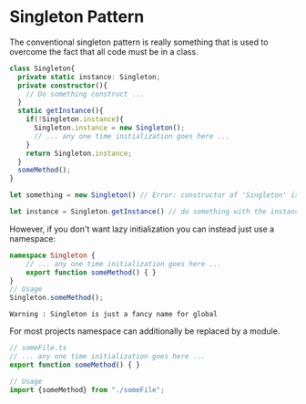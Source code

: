 # Singleton Pattern

The conventional singleton pattern is really something that is used to overcome the fact that all code must be in a class.


```ts
class Singleton{
  private static instance: Singleton;
  private constructor(){
    // Do something construct ...
  }
  static getInstance(){
    if(!Singleton.instance){
      Singleton.instance = new Singleton();
      // ... any one time initialization goes here ...
    }
    return Singleton.instance;
  }
  someMethod();
}

let something = new Singleton() // Error: constructor of 'Singleton' is private.

let instance = Singleton.getInstance() // do something with the instance...
```

However, if you don't want lazy initialization you can instead just use a namespace:
```ts
namespace Singleton {
    // ... any one time initialization goes here ...
    export function someMethod() { }
}
// Usage
Singleton.someMethod();

```
`Warning : Singleton is just a fancy name for global`

For most projects namespace can additionally be replaced by a module.
```ts
// someFile.ts
// ... any one time initialization goes here ...
export function someMethod() { }

// Usage
import {someMethod} from "./someFile";
```